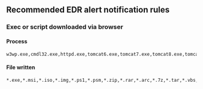 ## Recommended EDR alert notification rules

### Exec or script downloaded via browser
#### Process
    w3wp.exe,cmdl32.exe,httpd.exe,tomcat6.exe,tomcat7.exe,tomcat8.exe,tomcat9.exe,tomcat.exe,tomcat10.exe,msedge.exe,firefox.exe,chrome.exe,iexplore.exe,opera.exe,putty.exe,filezilla.exe,brave.exe,chromium.exe

#### File written
    *.exe,*.msi,*.iso,*.img,*.ps1,*.psm,*.zip,*.rar,*.arc,*.7z,*.tar,*.vbs,*.wasm,*.vbe,*.vb,*.wsf,*.jar,*.ps,*.com*.cab,*.cmd,*.bat,*.cpl,*.lnk,*.reg,*.vbscript,*.ws,*.chm,*.py,*.svg
